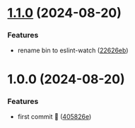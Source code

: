 # [1.1.0](https://github.com/mohammedhammoud/watch-eslint/compare/v1.0.0...v1.1.0) (2024-08-20)


### Features

* rename bin to eslint-watch ([22626eb](https://github.com/mohammedhammoud/watch-eslint/commit/22626ebdfd303b4e9c501e71bbb82956fac2e0f9))

# 1.0.0 (2024-08-20)


### Features

* first commit 🎈 ([405826e](https://github.com/mohammedhammoud/watch-eslint/commit/405826e7d183acf3c61027195040b8e1396dc48b))
